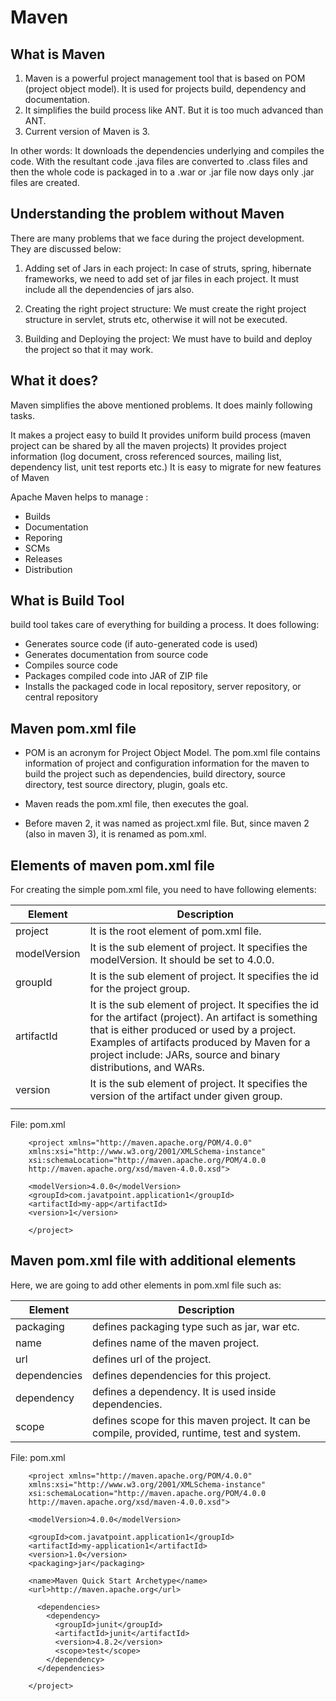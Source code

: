 # Maven

## What is Maven
1. Maven is a powerful project management tool that is based on POM (project object model). It is used for projects build, dependency and documentation. 
2. It simplifies the build process like ANT. But it is too much advanced than ANT. 
3. Current version of Maven is 3.

In other words:
It downloads the dependencies underlying and compiles the code. With the resultant code .java files are converted to .class files and then the whole code is packaged in to a .war or .jar file now days only .jar files are created.
 

## Understanding the problem without Maven
There are many problems that we face during the project development. They are discussed below:

1) Adding set of Jars in each project: In case of struts, spring, hibernate frameworks, we need to add set of jar files in each project. It must include all the dependencies of jars also.

2) Creating the right project structure: We must create the right project structure in servlet, struts etc, otherwise it will not be executed.

3) Building and Deploying the project: We must have to build and deploy the project so that it may work.


## What it does?
Maven simplifies the above mentioned problems. It does mainly following tasks.

It makes a project easy to build
It provides uniform build process (maven project can be shared by all the maven projects)
It provides project information (log document, cross referenced sources, mailing list, dependency list, unit test reports etc.)
It is easy to migrate for new features of Maven

Apache Maven helps to manage :
* Builds
* Documentation
* Reporing
* SCMs
* Releases
* Distribution

## What is Build Tool
build tool takes care of everything for building a process. It does following:

* Generates source code (if auto-generated code is used)
* Generates documentation from source code
* Compiles source code
* Packages compiled code into JAR of ZIP file
* Installs the packaged code in local repository, server repository, or central repository

## Maven pom.xml file
* POM is an acronym for Project Object Model. The pom.xml file contains information of project and configuration information for the maven to build the project such as dependencies, build directory, source directory, test source directory, plugin, goals etc.

* Maven reads the pom.xml file, then executes the goal.

* Before maven 2, it was named as project.xml file. But, since maven 2 (also in maven 3), it is renamed as pom.xml.

##  Elements of maven pom.xml file
For creating the simple pom.xml file, you need to have following elements:

| Element      | Description                                                                                                                                                                                                                                                              |
|--------------|--------------------------------------------------------------------------------------------------------------------------------------------------------------------------------------------------------------------------------------------------------------------------|
| project      | It is the root element of pom.xml file.                                                                                                                                                                                                                                  |
| modelVersion | It is the sub element of project. It specifies the modelVersion. It should be set to 4.0.0.                                                                                                                                                                              |
| groupId      | It is the sub element of project. It specifies the id for the project group.                                                                                                                                                                                             |
| artifactId   | It is the sub element of project. It specifies the id for the artifact (project). An artifact is something that is either produced or used by a project. Examples of artifacts produced by Maven for a project include: JARs, source and binary distributions, and WARs. |
| version      | It is the sub element of project. It specifies the version of the artifact under given group.                                                                                                                                                                            |                                                                                                                                                                                                                                                             |   |   |   |
                                                                                                                                                                       |   |   |   |

File: pom.xml

        <project xmlns="http://maven.apache.org/POM/4.0.0"   
        xmlns:xsi="http://www.w3.org/2001/XMLSchema-instance"  
        xsi:schemaLocation="http://maven.apache.org/POM/4.0.0   
        http://maven.apache.org/xsd/maven-4.0.0.xsd">
        
        <modelVersion>4.0.0</modelVersion>  
        <groupId>com.javatpoint.application1</groupId>  
        <artifactId>my-app</artifactId>  
        <version>1</version>
        
        </project> 

## Maven pom.xml file with additional elements

Here, we are going to add other elements in pom.xml file such as:

| Element      | Description                                                                                  |
|--------------|----------------------------------------------------------------------------------------------|
| packaging    | defines packaging type such as jar, war etc.                                                 |
| name         | defines name of the maven project.                                                           |
| url          | defines url of the project.                                                                  |
| dependencies | defines dependencies for this project.                                                       |
| dependency   | defines a dependency. It is used inside dependencies.                                        |
| scope        | defines scope for this maven project. It can be compile, provided, runtime, test and system. |

File: pom.xml

        <project xmlns="http://maven.apache.org/POM/4.0.0"   
        xmlns:xsi="http://www.w3.org/2001/XMLSchema-instance"  
        xsi:schemaLocation="http://maven.apache.org/POM/4.0.0   
        http://maven.apache.org/xsd/maven-4.0.0.xsd">
        
        <modelVersion>4.0.0</modelVersion>
        
        <groupId>com.javatpoint.application1</groupId>  
        <artifactId>my-application1</artifactId>  
        <version>1.0</version>  
        <packaging>jar</packaging>
        
        <name>Maven Quick Start Archetype</name>  
        <url>http://maven.apache.org</url>
        
          <dependencies>  
            <dependency>  
              <groupId>junit</groupId>  
              <artifactId>junit</artifactId>  
              <version>4.8.2</version>  
              <scope>test</scope>  
            </dependency>  
          </dependencies>  
        
        </project> 